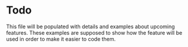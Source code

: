 # Todo
This file will be populated with details and examples about upcoming features. These examples are supposed to show how the feature will be used in order to make it easier to code them.
